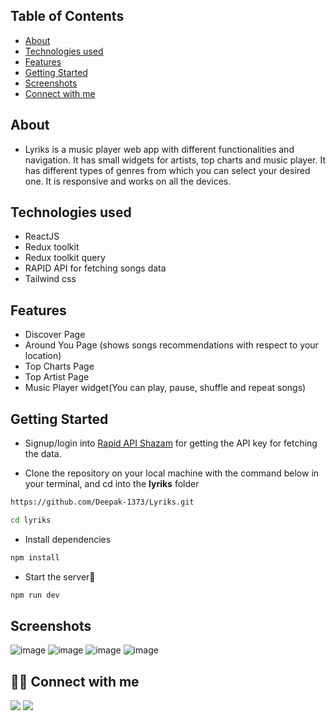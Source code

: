 ## Table of Contents

- [About](#about)
- [Technologies used](#technologies-used)
- [Features](#features)
- [Getting Started](#getting-started)
- [Screenshots](#screenshots)
- [Connect with me](#-connect-with-me)


## About
 - Lyriks is a music player web app with different functionalities and navigation. It has small widgets for artists, top charts and music player. It has different types of genres from which you can select your desired one. It is responsive and works on all the devices.
   
## Technologies used
- ReactJS
- Redux toolkit
- Redux toolkit query
- RAPID API for fetching songs data
- Tailwind css

## Features
<ul>
  <li>Discover Page</li>
  <li>Around You Page (shows songs recommendations with respect to your location)</li>
  <li>Top Charts Page</li>
  <li>Top Artist Page</li>
  <li>Music Player widget(You can play, pause, shuffle and repeat songs)</li>
</ul>

## Getting Started
- Signup/login into <a href="https://rapidapi.com/apidojo/api/shazam">Rapid API Shazam</a> for getting the API key for fetching the data.

- Clone the repository on your local machine with the command below in your terminal, and cd into the **lyriks** folder

```sh
https://github.com/Deepak-1373/Lyriks.git

cd lyriks
```

- Install dependencies

```sh
npm install
```

- Start the server🚀

```sh
npm run dev
```

## Screenshots
![image](https://user-images.githubusercontent.com/61752151/195856632-2d04bdc9-4432-46e6-b839-7cc8aeb69f58.png)
![image](https://user-images.githubusercontent.com/61752151/195856824-8defa63b-48c2-41b7-a887-8c60c28be307.png)
![image](https://user-images.githubusercontent.com/61752151/195857478-803440b1-c675-4460-9a1a-6ecd4de77e62.png)
![image](https://user-images.githubusercontent.com/61752151/195857652-c994f156-9405-45ea-a3d8-217dedfbae9f.png)


## 👨‍💻 Connect with me 
<a href="https://twitter.com/dkamat001"><img src="https://img.shields.io/badge/Twitter-1DA1F2?style=for-the-badge&logo=twitter&logoColor=white"/></a>
<a href="https://linkedin.com/in/deepak-1373"><img src="https://img.shields.io/badge/LinkedIn-0077B5?style=for-the-badge&logo=linkedin&logoColor=white"/></a>

